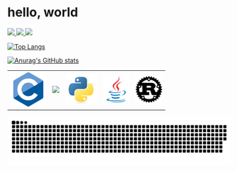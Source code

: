 # hello, world

<p>
  <a href="http://twitter.com/mi0256">
    <img height="20" src="https://img.shields.io/twitter/follow/mi0256?label=Twitter&logo=twitter&style=flat" />
  </a>
  <a href="http://qiita.com/mio256">
    <img height="20" src="https://qiita-badge.apiapi.app/s/mio256/posts.svg" />
  </a>
  <//qiita.com/mio256">
    <img height="20" src="https://qiita-badge.apiapi.app/s/mio256/contributions.svg" />
  </a>
</p>

[![Top Langs](https://github-readme-stats.vercel.app/api/top-langs/?username=&layout=compact)](https://github.com/anuraghazra/github-readme-stats)

[![Anurag's GitHub stats](https://github-readme-stats.vercel.app/api?username=mio256)](https://github.com/anuraghazra/github-readme-stats)

<table>
    <tr>
    <td><img src="https://raw.githubusercontent.com/devicons/devicon/master/icons/c/c-original.svg" height="80px" margin-right="15px" margin-bottom="15px"></td>
    <td><img src="https://cdn.worldvectorlogo.com/logos/django.svg" height="70px" margin-right="15px" margin-bottom="15px"></td>
    <td><img src="https://raw.githubusercontent.com/devicons/devicon/master/icons/python/python-original.svg" height="70px" margin-right="15px" margin-bottom="15px"></td>
    <td><img src="https://raw.githubusercontent.com/devicons/devicon/master/icons/java/java-original.svg" alt="java" title="java" height="60px" margin-right="15px" margin-bottom="15px"></td>
    <td><img src="https://raw.githubusercontent.com/devicons/devicon/master/icons/rust/rust-plain.svg" height="60px" margin-right="15px" margin-bottom="15px"></td>
    </tr>
</table>

![github-contribution-grid-snake](https://raw.githubusercontent.com/mio256/mio256/master/img/snake.svg) 
